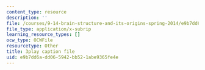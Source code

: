 ```yaml
---
content_type: resource
description: ''
file: /courses/9-14-brain-structure-and-its-origins-spring-2014/e9b7dd6add065942bb521abe9365fe4e_555132.vtt
file_type: application/x-subrip
learning_resource_types: []
ocw_type: OCWFile
resourcetype: Other
title: 3play caption file
uid: e9b7dd6a-dd06-5942-bb52-1abe9365fe4e
---
```

